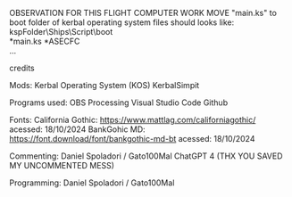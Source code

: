 OBSERVATION FOR THIS FLIGHT COMPUTER WORK MOVE "main.ks" to boot folder of kerbal operating system files should looks like:
kspFolder\Ships\Script\boot\
*main.ks
*ASECFC\
...


credits

Mods:
Kerbal Operating System (KOS)
KerbalSimpit

Programs used:
OBS
Processing
Visual Studio Code
Github

Fonts:
California Gothic: https://www.mattlag.com/californiagothic/ acessed: 18/10/2024
BankGohic MD: https://font.download/font/bankgothic-md-bt acessed: 18/10/2024

Commenting:
Daniel Spoladori / Gato100Mal
ChatGPT 4 (THX YOU SAVED MY UNCOMMENTED MESS)

Programming:
Daniel Spoladori / Gato100Mal